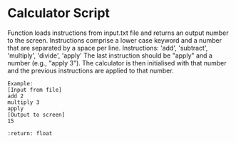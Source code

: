 # Calculator Script

Function loads instructions from input.txt file and returns an output number to the screen. Instructions comprise a lower case keyword and a number that are separated by a space per line.
Instructions: 'add', 'subtract', 'multiply', 'divide', 'apply' The last instruction should be "apply" and a number (e.g., "apply 3"). The calculator is then initialised with that number and the previous instructions are applied to that number.

    Example:
    [Input from file]
    add 2
    multiply 3
    apply
    [Output to screen]
    15

    :return: float
